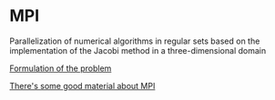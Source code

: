 # MPI

Parallelization of numerical algorithms in regular sets based on the implementation of the Jacobi method in a three-dimensional domain

[Formulation of the problem](chrome-extension://efaidnbmnnnibpcajpcglclefindmkaj/viewer.html?pdfurl=https%3A%2F%2Fssd.sscc.ru%2Fsites%2Fdefault%2Ffiles%2Fcontent%2Fattach%2F343%2Fparallel_lab4_2018_v2.pdf&clen=410754&chunk=true)

[There's some good material about MPI](chrome-extension://efaidnbmnnnibpcajpcglclefindmkaj/viewer.html?pdfurl=https%3A%2F%2Fmipt.ru%2Fdrec%2Fupload%2Fd52%2Flab2-arpgyfe27m6.pdf&clen=614114&chunk=true)
